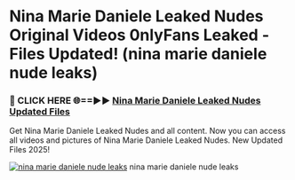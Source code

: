 # Nina Marie Daniele Leaked Nudes Original Videos 0nlyFans Leaked - Files Updated! (nina marie daniele nude leaks)

<h3>🔴 CLICK HERE 🌐==►► <a href="https://tinyurl.com/2p9ay9w9" rel="nofollow">Nina Marie Daniele Leaked Nudes Updated Files</a></h3>

Get Nina Marie Daniele Leaked Nudes and all content. Now you can access all videos and pictures of Nina Marie Daniele Leaked Nudes. New Updated Files 2025!

[![nina marie daniele nude leaks](https://i.imgur.com/KQgVmj3.gif)](https://tinyurl.com/2p9ay9w9)
nina marie daniele nude leaks